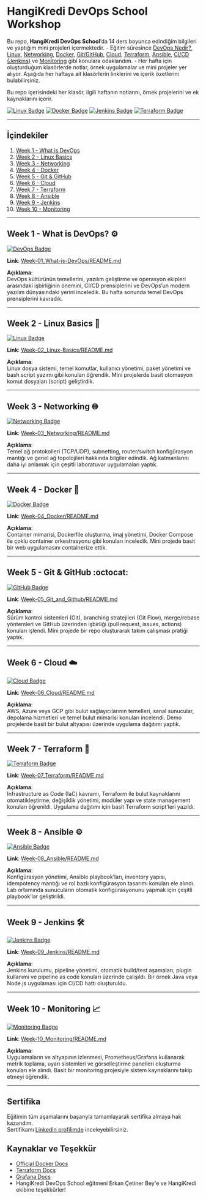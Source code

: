 # HangiKredi DevOps School Workshop

Bu repo, **HangiKredi DevOps School**’da 14 ders boyunca edindiğim bilgileri ve yaptığım mini projeleri içermektedir. - Eğitim süresince [DevOps Nedir?](https://en.wikipedia.org/wiki/DevOps), [Linux](https://www.linux.org/), [Networking](https://en.wikipedia.org/wiki/Computer_network), [Docker](https://www.docker.com/), [Git/GitHub](https://git-scm.com/), [Cloud](https://aws.amazon.com/what-is-cloud-computing/), [Terraform](https://www.terraform.io/), [Ansible](https://www.ansible.com/), [CI/CD (Jenkins)](https://www.jenkins.io/) ve [Monitoring](https://grafana.com/)
gibi konulara odaklandım. - Her hafta için oluşturduğum klasörlerde notlar, örnek uygulamalar ve mini projeler yer alıyor. Aşağıda her haftaya ait klasörlerin linklerini ve içerik özetlerini bulabilirsiniz.

Bu repo içerisindeki her klasör, ilgili haftanın notlarını, örnek projelerini ve ek kaynaklarını içerir.

[![Linux Badge](https://img.shields.io/badge/Linux-Basics-FCC624?logo=linux&logoColor=white)](Week-2_Linux-Basics/)
[![Docker Badge](https://img.shields.io/badge/Docker-Container-2496ED?logo=docker&logoColor=white)](Week-4_Docker/)
[![Jenkins Badge](https://img.shields.io/badge/Jenkins-CI%2FCD-D24939?logo=jenkins&logoColor=white)](Week-9_Jenkins/)
[![Terraform Badge](https://img.shields.io/badge/Terraform-Infrastructure-7B42BC?logo=terraform&logoColor=white)](Week-7_Terraform/)

---

## İçindekiler

1. [Week 1 - What is DevOps](Week-01_What-is-DevOps/README.md)
2. [Week 2 - Linux Basics](Week-02_Linux-Basics/README.md)
3. [Week 3 - Networking](Week-03_Networking/README.md)
4. [Week 4 - Docker](Week-04_Docker/README.md)
5. [Week 5 - Git & GitHub](Week-05_Git_and_Github/README.md)
6. [Week 6 - Cloud](Week-06_Cloud/README.md)
7. [Week 7 - Terraform](Week-07_Terraform/README.md)
8. [Week 8 - Ansible](Week-08_Ansible/README.md)
9. [Week 9 - Jenkins](Week-09_Jenkins/README.md)
10. [Week 10 - Monitoring](Week-10_Monitoring/README.md)

---

## Week 1 - What is DevOps? :gear:

[![DevOps Badge](https://img.shields.io/badge/DevOps-Culture-blue?style=flat-square)](Week-1_What-is-DevOps/README.md)

**Link**: [Week-01_What-is-DevOps/README.md](Week-01_What-is-DevOps/README.md)

**Açıklama**:  
DevOps kültürünün temellerini, yazılım geliştirme ve operasyon ekipleri arasındaki işbirliğinin önemini, CI/CD prensiplerini ve DevOps’un modern yazılım dünyasındaki yerini inceledik. Bu hafta sonunda temel DevOps prensiplerini kavradık.

---

## Week 2 - Linux Basics :penguin:

[![Linux Badge](https://img.shields.io/badge/Linux-Basics-FCC624?logo=linux&logoColor=white&style=flat-square)](Week-2_Linux-Basics/README.md)

**Link**: [Week-02_Linux-Basics/README.md](Week-02_Linux-Basics/README.md)

**Açıklama**:  
Linux dosya sistemi, temel komutlar, kullanıcı yönetimi, paket yönetimi ve bash script yazımı gibi konuları öğrendik. Mini projelerde basit otomasyon komut dosyaları (script) geliştirdik.

---

## Week 3 - Networking :globe_with_meridians:

[![Networking Badge](https://img.shields.io/badge/Networking-TCP%2FIP-blue?style=flat-square)](Week-3_Networking/README.md)

**Link**: [Week-03_Networking/README.md](Week-03_Networking/README.md)

**Açıklama**:  
Temel ağ protokolleri (TCP/UDP), subnetting, router/switch konfigürasyon mantığı ve genel ağ topolojileri hakkında bilgiler edindik. Ağ katmanlarını daha iyi anlamak için çeşitli laboratuvar uygulamaları yaptık.

---

## Week 4 - Docker :whale:

[![Docker Badge](https://img.shields.io/badge/Docker-Container-2496ED?logo=docker&logoColor=white&style=flat-square)](Week-4_Docker/README.md)

**Link**: [Week-04_Docker/README.md](Week-04_Docker/README.md)

**Açıklama**:  
Container mimarisi, Dockerfile oluşturma, imaj yönetimi, Docker Compose ile çoklu container orkestrasyonu gibi konuları inceledik. Mini projede basit bir web uygulamasını containerize ettik.

---

## Week 5 - Git & GitHub :octocat:

[![GitHub Badge](https://img.shields.io/badge/Git_and_Github-VersionControl-orange?logo=github&style=flat-square)](Week-5_Git_and_Github/README.md)

**Link**: [Week-05_Git_and_Github/README.md](Week-05_Git_and_Github/README.md)

**Açıklama**:  
Sürüm kontrol sistemleri (Git), branching stratejileri (Git Flow), merge/rebase yöntemleri ve GitHub üzerinden işbirliği (pull request, issues, actions) konuları işlendi. Mini projede bir repo oluşturarak takım çalışması pratiği yaptık.

---

## Week 6 - Cloud :cloud:

[![Cloud Badge](https://img.shields.io/badge/Cloud-Computing-9cf?style=flat-square)](Week-6_Cloud/README.md)

**Link**: [Week-06_Cloud/README.md](Week-06_Cloud/README.md)

**Açıklama**:  
AWS, Azure veya GCP gibi bulut sağlayıcılarının temelleri, sanal sunucular, depolama hizmetleri ve temel bulut mimarisi konuları incelendi. Demo projelerde basit bir bulut altyapısı üzerinde uygulama dağıtımı yaptık.

---

## Week 7 - Terraform :rocket:

[![Terraform Badge](https://img.shields.io/badge/Terraform-Infrastructure-7B42BC?logo=terraform&logoColor=white&style=flat-square)](Week-7_Terraform/README.md)

**Link**: [Week-07_Terraform/README.md](Week-07_Terraform/README.md)

**Açıklama**:  
Infrastructure as Code (IaC) kavramı, Terraform ile bulut kaynaklarını otomatikleştirme, değişiklik yönetimi, modüler yapı ve state management konuları öğrenildi. Uygulama dağıtımı için basit Terraform script’leri yazıldı.

---

## Week 8 - Ansible :gear:

[![Ansible Badge](https://img.shields.io/badge/Ansible-Automation-EE0000?logo=ansible&logoColor=white&style=flat-square)](Week-8_Ansible/README.md)

**Link**: [Week-08_Ansible/README.md](Week-08_Ansible/README.md)

**Açıklama**:  
Konfigürasyon yönetimi, Ansible playbook’ları, inventory yapısı, idempotency mantığı ve rol bazlı konfigürasyon tasarımı konuları ele alındı. Lab ortamında sunucuların otomatik konfigürasyonunu yapmak için çeşitli playbook’lar geliştirildi.

---

## Week 9 - Jenkins :hammer_and_wrench:

[![Jenkins Badge](https://img.shields.io/badge/Jenkins-CI%2FCD-D24939?logo=jenkins&logoColor=white&style=flat-square)](Week-9_Jenkins/README.md)

**Link**: [Week-09_Jenkins/README.md](Week-09_Jenkins/README.md)

**Açıklama**:  
Jenkins kurulumu, pipeline yönetimi, otomatik build/test aşamaları, plugin kullanımı ve pipeline as code konuları üzerinde çalışıldı. Bir örnek Java veya Node.js uygulaması için CI/CD hattı oluşturuldu.

---

## Week 10 - Monitoring :chart_with_upwards_trend:

[![Monitoring Badge](https://img.shields.io/badge/Monitoring-Grafana-green?logo=grafana&style=flat-square)](Week-10_Monitoring/README.md)

**Link**: [Week-10_Monitoring/README.md](Week-10_Monitoring/README.md)

**Açıklama**:  
Uygulamaların ve altyapının izlenmesi, Prometheus/Grafana kullanarak metrik toplama, uyarı sistemleri ve görselleştirme panelleri oluşturma konuları ele alındı. Basit bir monitoring projesiyle sistem kaynaklarını takip etmeyi öğrendik.


---

## Sertifika
Eğitimin tüm aşamalarını başarıyla tamamlayarak sertifika almaya hak kazandım.  
Sertifikamı [LinkedIn profilimde](https://www.linkedin.com/) inceleyebilirsiniz.  

## Kaynaklar ve Teşekkür
- [Official Docker Docs](https://docs.docker.com/)
- [Terraform Docs](https://developer.hashicorp.com/terraform/docs)
- [Grafana Docs](https://grafana.com/docs/grafana/latest/)
- HangiKredi DevOps School eğitmeni Erkan Çetiner Bey'e ve HangiKredi ekibine teşekkürler!
